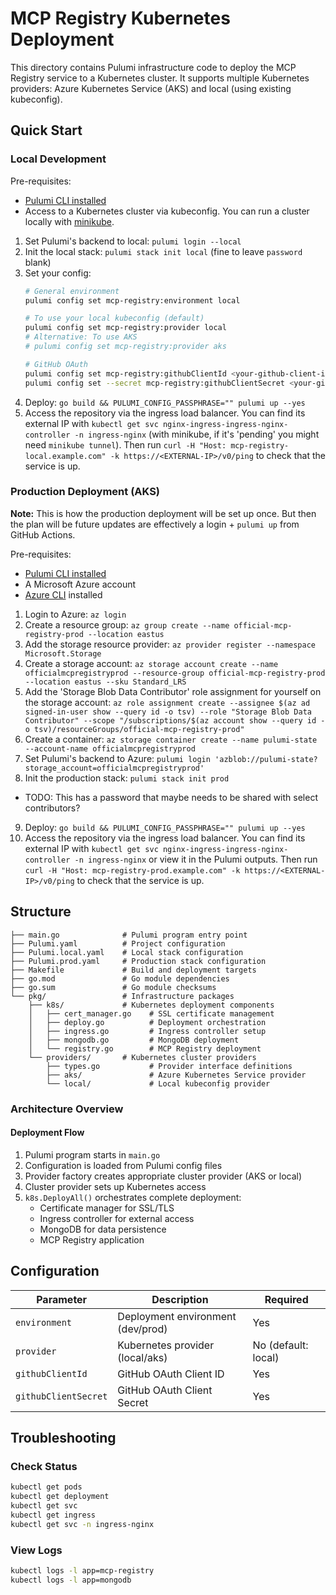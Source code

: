 # MCP Registry Kubernetes Deployment

This directory contains Pulumi infrastructure code to deploy the MCP Registry service to a Kubernetes cluster. It supports multiple Kubernetes providers: Azure Kubernetes Service (AKS) and local (using existing kubeconfig).

## Quick Start

### Local Development

Pre-requisites:
- [Pulumi CLI installed](https://www.pulumi.com/docs/iac/download-install/)
- Access to a Kubernetes cluster via kubeconfig. You can run a cluster locally with [minikube](https://minikube.sigs.k8s.io/docs/start/).

1. Set Pulumi's backend to local: `pulumi login --local`
2. Init the local stack: `pulumi stack init local` (fine to leave `password` blank)
3. Set your config:
    ```bash
    # General environment
    pulumi config set mcp-registry:environment local

    # To use your local kubeconfig (default)
    pulumi config set mcp-registry:provider local
    # Alternative: To use AKS
    # pulumi config set mcp-registry:provider aks
    
    # GitHub OAuth
    pulumi config set mcp-registry:githubClientId <your-github-client-id>
    pulumi config set --secret mcp-registry:githubClientSecret <your-github-client-secret>
    ```
4. Deploy: `go build && PULUMI_CONFIG_PASSPHRASE="" pulumi up --yes`
5. Access the repository via the ingress load balancer. You can find its external IP with `kubectl get svc nginx-ingress-ingress-nginx-controller -n ingress-nginx` (with minikube, if it's 'pending' you might need `minikube tunnel`). Then run `curl -H "Host: mcp-registry-local.example.com" -k https://<EXTERNAL-IP>/v0/ping` to check that the service is up.

### Production Deployment (AKS)

**Note:** This is how the production deployment will be set up once. But then the plan will be future updates are effectively a login + `pulumi up` from GitHub Actions.

Pre-requisites:
- [Pulumi CLI installed](https://www.pulumi.com/docs/iac/download-install/)
- A Microsoft Azure account
- [Azure CLI](https://learn.microsoft.com/en-gb/cli/azure/get-started-with-azure-cli) installed

1. Login to Azure: `az login`
2. Create a resource group: `az group create --name official-mcp-registry-prod --location eastus`
3. Add the storage resource provider: `az provider register --namespace Microsoft.Storage`
4. Create a storage account: `az storage account create --name officialmcpregistryprod --resource-group official-mcp-registry-prod --location eastus --sku Standard_LRS`
5. Add the 'Storage Blob Data Contributor' role assignment for yourself on the storage account: `az role assignment create --assignee $(az ad signed-in-user show --query id -o tsv) --role "Storage Blob Data Contributor" --scope "/subscriptions/$(az account show --query id -o tsv)/resourceGroups/official-mcp-registry-prod"`
6. Create a container: `az storage container create --name pulumi-state --account-name officialmcpregistryprod`
7. Set Pulumi's backend to Azure: `pulumi login 'azblob://pulumi-state?storage_account=officialmcpregistryprod'`
8. Init the production stack: `pulumi stack init prod`
  - TODO: This has a password that maybe needs to be shared with select contributors?
9. Deploy: `go build && PULUMI_CONFIG_PASSPHRASE="" pulumi up --yes`
10. Access the repository via the ingress load balancer. You can find its external IP with `kubectl get svc nginx-ingress-ingress-nginx-controller -n ingress-nginx` or view it in the Pulumi outputs. Then run `curl -H "Host: mcp-registry-prod.example.com" -k https://<EXTERNAL-IP>/v0/ping` to check that the service is up.

## Structure

```
├── main.go              # Pulumi program entry point
├── Pulumi.yaml          # Project configuration
├── Pulumi.local.yaml    # Local stack configuration
├── Pulumi.prod.yaml     # Production stack configuration
├── Makefile             # Build and deployment targets
├── go.mod               # Go module dependencies
├── go.sum               # Go module checksums
└── pkg/                 # Infrastructure packages
    ├── k8s/             # Kubernetes deployment components
    │   ├── cert_manager.go    # SSL certificate management
    │   ├── deploy.go          # Deployment orchestration
    │   ├── ingress.go         # Ingress controller setup
    │   ├── mongodb.go         # MongoDB deployment
    │   └── registry.go        # MCP Registry deployment
    └── providers/       # Kubernetes cluster providers
        ├── types.go           # Provider interface definitions
        ├── aks/               # Azure Kubernetes Service provider
        └── local/             # Local kubeconfig provider
```

### Architecture Overview

#### Deployment Flow
1. Pulumi program starts in `main.go`
2. Configuration is loaded from Pulumi config files
3. Provider factory creates appropriate cluster provider (AKS or local)
4. Cluster provider sets up Kubernetes access
5. `k8s.DeployAll()` orchestrates complete deployment:
   - Certificate manager for SSL/TLS
   - Ingress controller for external access
   - MongoDB for data persistence
   - MCP Registry application

## Configuration

| Parameter | Description | Required |
|-----------|-------------|----------|
| `environment` | Deployment environment (dev/prod) | Yes |
| `provider` | Kubernetes provider (local/aks) | No (default: local) |
| `githubClientId` | GitHub OAuth Client ID | Yes |
| `githubClientSecret` | GitHub OAuth Client Secret | Yes |

## Troubleshooting

### Check Status

```bash
kubectl get pods
kubectl get deployment
kubectl get svc
kubectl get ingress
kubectl get svc -n ingress-nginx
```

### View Logs

```bash
kubectl logs -l app=mcp-registry
kubectl logs -l app=mongodb
```
